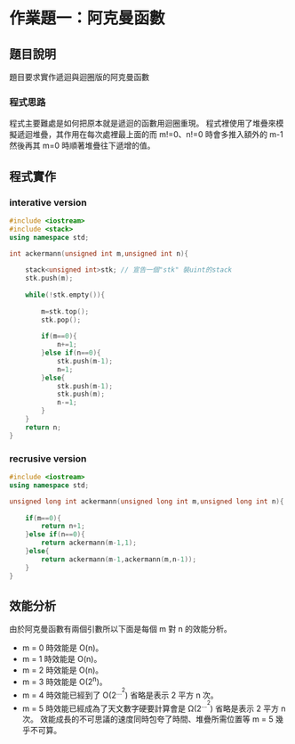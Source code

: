 # 作業題一：阿克曼函數

## 題目說明

題目要求實作遞迴與迴圈版的阿克曼函數

### 程式思路

程式主要難處是如何把原本就是遞迴的函數用迴圈重現。
程式裡使用了堆疊來模擬遞迴堆疊，其作用在每次處裡最上面的而 m!=0、n!=0 時會多推入額外的 m-1 然後再其 m=0 時順著堆疊往下遞增的值。

## 程式實作

### interative version
```cpp
#include <iostream>
#include <stack>
using namespace std;

int ackermann(unsigned int m,unsigned int n){
    
    stack<unsigned int>stk; // 宣告一個"stk" 裝uint的stack
    stk.push(m);
    
    while(!stk.empty()){
        
        m=stk.top();
        stk.pop();
        
        if(m==0){
            n+=1;
        }else if(n==0){
            stk.push(m-1);
            n=1;
        }else{
            stk.push(m-1);
            stk.push(m);
            n-=1;
        }
    }
    return n;
}
```

### recrusive version

```cpp
#include <iostream>
using namespace std;

unsigned long int ackermann(unsigned long int m,unsigned long int n){
    
    if(m==0){
        return n+1;
    }else if(n==0){
        return ackermann(m-1,1);
    }else{
        return ackermann(m-1,ackermann(m,n-1));
    }
}
```

## 效能分析

由於阿克曼函數有兩個引數所以下面是每個 m 對 n 的效能分析。
* m = 0 時效能是 O(n)。
* m = 1 時效能是 O(n)。
* m = 2 時效能是 O(n)。
* m = 3 時效能是 O(2<sup>n</sup>)。
* m = 4 時效能已經到了 O(2<sup>…<sup>2</sup></sup>) 省略是表示 2 平方 n 次。
* m = 5 時效能已經成為了天文數字硬要計算會是 Ω(2<sup>…<sup>2</sup></sup>) 省略是表示 2 平方 n 次。
效能成長的不可思議的速度同時包夸了時間、堆疊所需位置等 m = 5 幾乎不可算。
